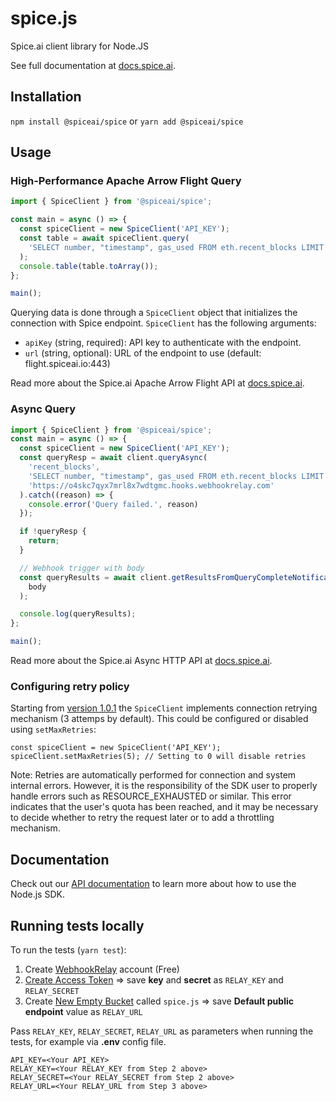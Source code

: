 # spice.js

Spice.ai client library for Node.JS

See full documentation at [docs.spice.ai](https://docs.spice.ai/sdks/node.js-sdk).

## Installation

`npm install @spiceai/spice` or `yarn add @spiceai/spice`

## Usage

### High-Performance Apache Arrow Flight Query

```js
import { SpiceClient } from '@spiceai/spice';

const main = async () => {
  const spiceClient = new SpiceClient('API_KEY');
  const table = await spiceClient.query(
    'SELECT number, "timestamp", gas_used FROM eth.recent_blocks LIMIT 10'
  );
  console.table(table.toArray());
};

main();
```

Querying data is done through a `SpiceClient` object that initializes the connection with Spice endpoint. `SpiceClient` has the following arguments:

- `apiKey` (string, required): API key to authenticate with the endpoint.
- `url` (string, optional): URL of the endpoint to use (default: flight.spiceai.io:443)

Read more about the Spice.ai Apache Arrow Flight API at [docs.spice.ai](https://docs.spice.ai/api/sql-query-api/apache-arrow-flight-api).

### Async Query

```js
import { SpiceClient } from '@spiceai/spice';
const main = async () => {
  const spiceClient = new SpiceClient('API_KEY');
  const queryResp = await client.queryAsync(
    'recent_blocks',
    'SELECT number, "timestamp", gas_used FROM eth.recent_blocks LIMIT 10',
    'https://o4skc7qyx7mrl8x7wdtgmc.hooks.webhookrelay.com'
  ).catch((reason) => {
    console.error('Query failed.', reason)    
  });

  if !queryResp {
    return;
  }

  // Webhook trigger with body
  const queryResults = await client.getResultsFromQueryCompleteNotification(
    body
  );

  console.log(queryResults);
};

main();
```

Read more about the Spice.ai Async HTTP API at [docs.spice.ai](https://docs.spice.ai/api/sql-query-api/http-api-1).

### Configuring retry policy

Starting from [version 1.0.1](https://github.com/spiceai/spice.js/releases/tag/v1.0.1) the `SpiceClient` implements connection retrying mechanism (3 attemps by default).
This could be configured or disabled using `setMaxRetries`:

```
const spiceClient = new SpiceClient('API_KEY');
spiceClient.setMaxRetries(5); // Setting to 0 will disable retries
```

Note: Retries are automatically performed for connection and system internal errors. However, it is the responsibility of
the SDK user to properly handle errors such as RESOURCE_EXHAUSTED or similar. This error indicates that the user's quota has
been reached, and it may be necessary to decide whether to retry the request later or to add a throttling mechanism.

## Documentation

Check out our [API documentation](https://docs.spice.ai/sdks/node.js-sdk) to learn more about how to use the Node.js SDK.

## Running tests locally

To run the tests (`yarn test`):
1. Create [WebhookRelay](https://webhookrelay.com/) account (Free)
2. [Create Access Token](https://my.webhookrelay.com/tokens) => save **key** and **secret** as `RELAY_KEY` and `RELAY_SECRET`
3. Create [New Empty Bucket](https://my.webhookrelay.com/buckets) called `spice.js` => save **Default public endpoint** value as `RELAY_URL` 

Pass `RELAY_KEY`, `RELAY_SECRET`, `RELAY_URL` as parameters when running the tests, for example via **.env** config file.
```
API_KEY=<Your API_KEY>
RELAY_KEY=<Your RELAY_KEY from Step 2 above>
RELAY_SECRET=<Your RELAY_SECRET from Step 2 above>
RELAY_URL=<Your RELAY_URL from Step 3 above>
```